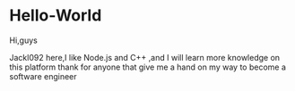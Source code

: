# Hello-World
Hi,guys

Jackl092 here,I like Node.js and C++ ,and I will learn more knowledge on this platform 
thank for anyone that give me a hand on my way to become a software engineer
